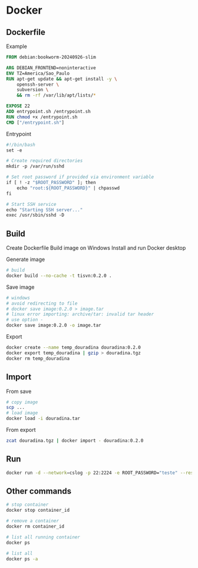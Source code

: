 # Docker

## Dockerfile

Example

```dockerfile
FROM debian:bookworm-20240926-slim

ARG DEBIAN_FRONTEND=noninteractive
ENV TZ=America/Sao_Paulo
RUN apt-get update && apt-get install -y \
    openssh-server \
    subversion \
    && rm -rf /var/lib/apt/lists/*

EXPOSE 22
ADD entrypoint.sh /entrypoint.sh
RUN chmod +x /entrypoint.sh
CMD ["/entrypoint.sh"]
```

Entrypoint

```dockerfile
#!/bin/bash
set -e

# Create required directories
mkdir -p /var/run/sshd

# Set root password if provided via environment variable
if [ ! -z "$ROOT_PASSWORD" ]; then
    echo "root:${ROOT_PASSWORD}" | chpasswd
fi

# Start SSH service
echo "Starting SSH server..."
exec /usr/sbin/sshd -D
```

## Build

Create Dockerfile
Build image on Windows
Install and run Docker desktop

Generate image

```bash
# build
docker build --no-cache -t tisvn:0.2.0 .
```

Save image

```bash
# windows
# avoid redirecting to file 
# docker save image:0.2.0 > image.tar
# linux error importing: archive/tar: invalid tar header
# use option -
docker save image:0.2.0 -o image.tar
```

Export

```bash
docker create --name temp_douradina douradina:0.2.0
docker export temp_douradina | gzip > douradina.tgz
docker rm temp_douradina
```

## Import

From save

```bash
# copy image
scp ...
# load image
docker load -i douradina.tar
```

From export

```bash
zcat douradina.tgz | docker import - douradina:0.2.0
```

## Run

```bash
docker run -d --network=cslog -p 22:2224 -e ROOT_PASSWORD="teste" --restart=unless-stopped --name douradina douradina:0.2.0 /entrypoint.sh
```

## Other commands

```bash
# stop container
docker stop container_id

# remove a container
docker rm container_id

# list all running container 
docker ps

# list all
docker ps -a
```